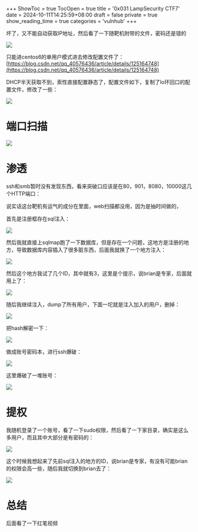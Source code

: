 +++
ShowToc = true
TocOpen = true
title = '0x031 LampSecurity CTF7'
date = 2024-10-11T14:25:59+08:00
draft = false
private = true
show_reading_time = true
categories = 'vulnhub'
+++



坏了，又不能自动获取IP地址，然后看了一下随靶机附带的文件，密码还是错的

![](/vulnhub_img/WEBRESOURCE166850e169c593dffba25e28fa031cc4截图.png)

只能进centos6的单用户模式进去修改配置文件了：[https://blog.csdn.net/qq_40576436/article/details/125164748](https://blog.csdn.net/qq_40576436/article/details/125164748)

DHCP半天获取不到，索性直接配置静态了，配置文件如下，复制了lo环回口的配置文件，修改了一些：

![](/vulnhub_img/WEBRESOURCEef61dfc71754f421d1e825906c0eb630截图.png)

# 端口扫描

![](/vulnhub_img/WEBRESOURCE20d083d70777bce78b8fa53c62f8d20e截图.png)

# 渗透

ssh和smb暂时没有发现东西，看来突破口应该是在80，901，8080，10000这几个HTTP端口：

说实话这台靶机有运气的成分在里面，web扫描都没用，因为是抽时间做的，

首先是注册框存在sql注入：

![](/vulnhub_img/WEBRESOURCEd6a086820bb2c996b4473638eaec971f截图.png)

然后我就直接上sqlmap跑了一下数据库，但是存在一个问题，这地方是注册的地方，导致数据库内容插入了很多脏东西，后面我就换了一个地方注入：

![](/vulnhub_img/WEBRESOURCEde63507c30ac9a453b4f101506bed750截图.png)

然后这个地方我试了几个ID，其中就有3，这里是个提示，说brian是专家，后面就用上了：

![](/vulnhub_img/WEBRESOURCEdd4431984a0afcb6db355a604fb70a73截图.png)

随后我继续注入，dump了所有用户，下面一坨就是注入加入的用户，删掉：

![](/vulnhub_img/WEBRESOURCE584c80a55c2955aa02b585cd4b541504截图.png)

把hash解密一下：

![](/vulnhub_img/WEBRESOURCE1df040a8d2101ce4c83677a9b260638b截图.png)

做成账号密码本，进行ssh爆破：

![](/vulnhub_img/WEBRESOURCEfc0db90b0b07cbd1b9e2574d5dd73c22截图.png)

这里爆破了一堆账号：

![](/vulnhub_img/WEBRESOURCEde5c2a4465dc9247b1a33092ca8934db截图.png)

# 提权

我随机登录了一个账号，看了一下sudo权限，然后看了一下家目录，确实是这么多用户，而且其中大部分是有密码的：

![](/vulnhub_img/WEBRESOURCE5733097a4a04d7b501d8755edb9b3742截图.png)

这个时候我想起来了先前sql注入的地方的ID，说brian是专家，有没有可能brian的权限会高一些，随后我就切换到brian去了：



![](/vulnhub_img/WEBRESOURCE7e60ab52d4fd0000b3a713fad9c8c100截图.png)

# 总结

后面看了一下红笔视频